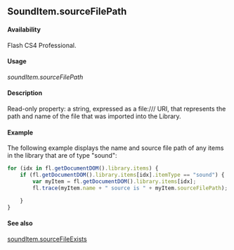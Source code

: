 ## SoundItem.sourceFilePath

#### Availability

Flash CS4 Professional.

#### Usage

*soundItem.sourceFilePath*

#### Description

Read-only property: a string, expressed as a file:/// URI, that represents the path and name of the file that was imported into the Library.

#### Example

The following example displays the name and source file path of any items in the library that are of type "sound":

```javascript
for (idx in fl.getDocumentDOM().library.items) {
    if (fl.getDocumentDOM().library.items[idx].itemType == "sound") { 
        var myItem = fl.getDocumentDOM().library.items[idx]; 
        fl.trace(myItem.name + " source is " + myItem.sourceFilePath);

    }
}

```

#### See also

[soundItem.sourceFileExists](../SoundItem_object/soundIt10.md)
